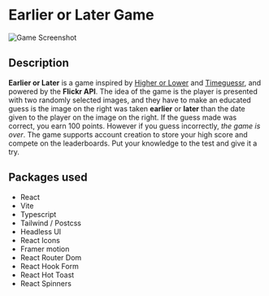 # Earlier or Later Game

![Game Screenshot](https://imgur.com/je047Ys.png)

## Description

**Earlier or Later** is a game inspired by [Higher or Lower](https://www.higherlowergame.com/) and [Timeguessr](https://timeguessr.com/), and powered by the **Flickr API**. The idea of the game is the player is presented with two randomly selected images, and they have to make an educated guess is the image on the right was taken **earlier** or **later** than the date given to the player on the image on the right. If the guess made was correct, you earn 100 points. However if you guess incorrectly, _the game is over_. The game supports account creation to store your high score and compete on the leaderboards. Put your knowledge to the test and give it a try.

## Packages used

- React
- Vite
- Typescript
- Tailwind / Postcss
- Headless UI
- React Icons
- Framer motion
- React Router Dom
- React Hook Form
- React Hot Toast
- React Spinners

